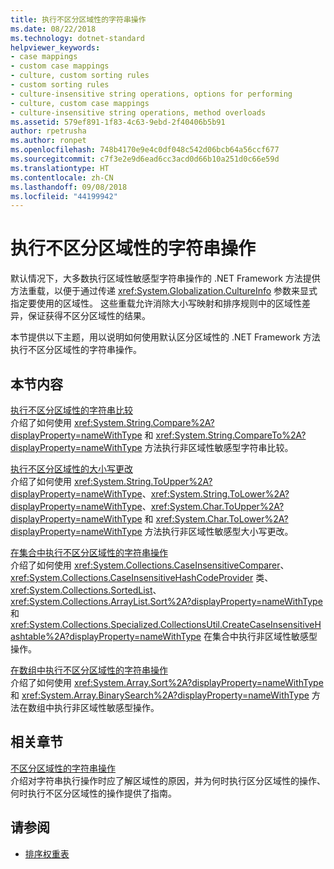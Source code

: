 ```yaml
---
title: 执行不区分区域性的字符串操作
ms.date: 08/22/2018
ms.technology: dotnet-standard
helpviewer_keywords:
- case mappings
- custom case mappings
- culture, custom sorting rules
- custom sorting rules
- culture-insensitive string operations, options for performing
- culture, custom case mappings
- culture-insensitive string operations, method overloads
ms.assetid: 579ef891-1f83-4c63-9ebd-2f40406b5b91
author: rpetrusha
ms.author: ronpet
ms.openlocfilehash: 748b4170e9e4c0df048c542d06bcb64a56ccf677
ms.sourcegitcommit: c7f3e2e9d6ead6cc3acd0d66b10a251d0c66e59d
ms.translationtype: HT
ms.contentlocale: zh-CN
ms.lasthandoff: 09/08/2018
ms.locfileid: "44199942"
---
```

# <a name="performing-culture-insensitive-string-operations"></a>执行不区分区域性的字符串操作
默认情况下，大多数执行区域性敏感型字符串操作的 .NET Framework 方法提供方法重载，以便于通过传递 <xref:System.Globalization.CultureInfo> 参数来显式指定要使用的区域性。 这些重载允许消除大小写映射和排序规则中的区域性差异，保证获得不区分区域性的结果。  
  
 本节提供以下主题，用以说明如何使用默认区分区域性的 .NET Framework 方法执行不区分区域性的字符串操作。  
  
## <a name="in-this-section"></a>本节内容  
 [执行不区分区域性的字符串比较](../../../docs/standard/globalization-localization/performing-culture-insensitive-string-comparisons.md)  
 介绍了如何使用 <xref:System.String.Compare%2A?displayProperty=nameWithType> 和 <xref:System.String.CompareTo%2A?displayProperty=nameWithType> 方法执行非区域性敏感型字符串比较。  
  
 [执行不区分区域性的大小写更改](../../../docs/standard/globalization-localization/performing-culture-insensitive-case-changes.md)  
 介绍了如何使用 <xref:System.String.ToUpper%2A?displayProperty=nameWithType>、<xref:System.String.ToLower%2A?displayProperty=nameWithType>、<xref:System.Char.ToUpper%2A?displayProperty=nameWithType> 和 <xref:System.Char.ToLower%2A?displayProperty=nameWithType> 方法执行非区域性敏感型大小写更改。  
  
 [在集合中执行不区分区域性的字符串操作](../../../docs/standard/globalization-localization/performing-culture-insensitive-string-operations-in-collections.md)  
 介绍了如何使用 <xref:System.Collections.CaseInsensitiveComparer>、<xref:System.Collections.CaseInsensitiveHashCodeProvider> 类、<xref:System.Collections.SortedList>、<xref:System.Collections.ArrayList.Sort%2A?displayProperty=nameWithType> 和 <xref:System.Collections.Specialized.CollectionsUtil.CreateCaseInsensitiveHashtable%2A?displayProperty=nameWithType> 在集合中执行非区域性敏感型操作。  
  
 [在数组中执行不区分区域性的字符串操作](../../../docs/standard/globalization-localization/performing-culture-insensitive-string-operations-in-arrays.md)  
 介绍了如何使用 <xref:System.Array.Sort%2A?displayProperty=nameWithType> 和 <xref:System.Array.BinarySearch%2A?displayProperty=nameWithType> 方法在数组中执行非区域性敏感型操作。  
  
## <a name="related-sections"></a>相关章节  
 [不区分区域性的字符串操作](../../../docs/standard/globalization-localization/culture-insensitive-string-operations.md)  
 介绍对字符串执行操作时应了解区域性的原因，并为何时执行区分区域性的操作、何时执行不区分区域性的操作提供了指南。

## <a name="see-also"></a>请参阅

- [排序权重表](https://www.microsoft.com/en-us/download/details.aspx?id=10921)
